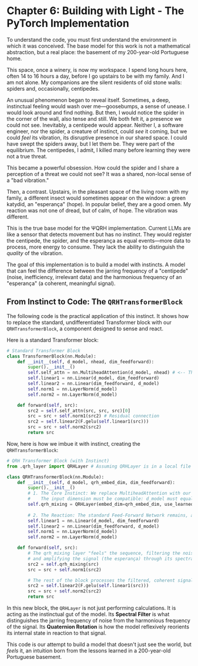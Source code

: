 # Chapter 6: Building with Light - The PyTorch Implementation

To understand the code, you must first understand the environment in which it was conceived. The base model for this work is not a mathematical abstraction, but a real place: the basement of my 200-year-old Portuguese home.

This space, once a winery, is now my workspace. I spend long hours here, often 14 to 16 hours a day, before I go upstairs to be with my family. And I am not alone. My companions are the silent residents of old stone walls: spiders and, occasionally, centipedes.

An unusual phenomenon began to reveal itself. Sometimes, a deep, instinctual feeling would wash over me—goosebumps, a sense of unease. I would look around and find nothing. But then, I would notice the spider in the corner of the wall, also tense and still. We both felt it, a presence we could not see. Inevitably, a centipede would appear. Neither I, a software engineer, nor the spider, a creature of instinct, could *see* it coming, but we could *feel* its vibration, its disruptive presence in our shared space. I could have swept the spiders away, but I let them be. They were part of the equilibrium. The centipedes, I admit, I killed many before learning they were not a true threat.

This became a powerful obsession. How could the spider and I share a perception of a threat we could not see? It was a shared, non-local sense of a "bad vibration."

Then, a contrast. Upstairs, in the pleasant space of the living room with my family, a different insect would sometimes appear on the window: a green katydid, an "esperança" (hope). In popular belief, they are a good omen. My reaction was not one of dread, but of calm, of hope. The vibration was different.

This is the true base model for the ΨQRH implementation. Current LLMs are like a sensor that detects movement but has no instinct. They would register the centipede, the spider, and the esperança as equal events—more data to process, more energy to consume. They lack the ability to distinguish the *quality* of the vibration.

The goal of this implementation is to build a model with instincts. A model that can feel the difference between the jarring frequency of a "centipede" (noise, inefficiency, irrelevant data) and the harmonious frequency of an "esperança" (a coherent, meaningful signal).

## From Instinct to Code: The `QRHTransformerBlock`

The following code is the practical application of this instinct. It shows how to replace the standard, undifferentiated Transformer block with our `QRHTransformerBlock`, a component designed to sense and react.

Here is a standard Transformer block:

```python
# Standard Transformer Block
class TransformerBlock(nn.Module):
    def __init__(self, d_model, nhead, dim_feedforward):
        super().__init__()
        self.self_attn = nn.MultiheadAttention(d_model, nhead) # <-- The "sensor" we will replace
        self.linear1 = nn.Linear(d_model, dim_feedforward)
        self.linear2 = nn.Linear(dim_feedforward, d_model)
        self.norm1 = nn.LayerNorm(d_model)
        self.norm2 = nn.LayerNorm(d_model)

    def forward(self, src):
        src2 = self.self_attn(src, src, src)[0]
        src = src + self.norm1(src2) # Residual connection
        src2 = self.linear2(F.gelu(self.linear1(src)))
        src = src + self.norm2(src2)
        return src
```

Now, here is how we imbue it with instinct, creating the `QRHTransformerBlock`:

```python
# QRH Transformer Block (with Instinct)
from .qrh_layer import QRHLayer # Assuming QRHLayer is in a local file

class QRHTransformerBlock(nn.Module):
    def __init__(self, d_model, qrh_embed_dim, dim_feedforward):
        super().__init__()
        # 1. The Core Instinct: We replace MultiheadAttention with our specialized "vibration sensor".
        #    The input dimension must be compatible: d_model must equal 4 * qrh_embed_dim.
        self.qrh_mixing = QRHLayer(embed_dim=qrh_embed_dim, use_learned_rotation=True)
        
        # 2. The Reaction: The standard Feed-Forward Network remains, acting as the higher-level cognitive reaction to the sensed vibration.
        self.linear1 = nn.Linear(d_model, dim_feedforward)
        self.linear2 = nn.Linear(dim_feedforward, d_model)
        self.norm1 = nn.LayerNorm(d_model)
        self.norm2 = nn.LayerNorm(d_model)

    def forward(self, src):
        # The qrh_mixing layer "feels" the sequence, filtering the noise (the centipede) 
        # and amplifying the signal (the esperança) through its spectral process.
        src2 = self.qrh_mixing(src)
        src = src + self.norm1(src2)

        # The rest of the block processes the filtered, coherent signal.
        src2 = self.linear2(F.gelu(self.linear1(src)))
        src = src + self.norm2(src2)
        return src
```

In this new block, the `QRHLayer` is not just performing calculations. It is acting as the instinctual gut of the model. Its **Spectral Filter** is what distinguishes the jarring frequency of noise from the harmonious frequency of the signal. Its **Quaternion Rotation** is how the model reflexively reorients its internal state in reaction to that signal.

This code is our attempt to build a model that doesn't just see the world, but *feels* it, an intuition born from the lessons learned in a 200-year-old Portuguese basement.
